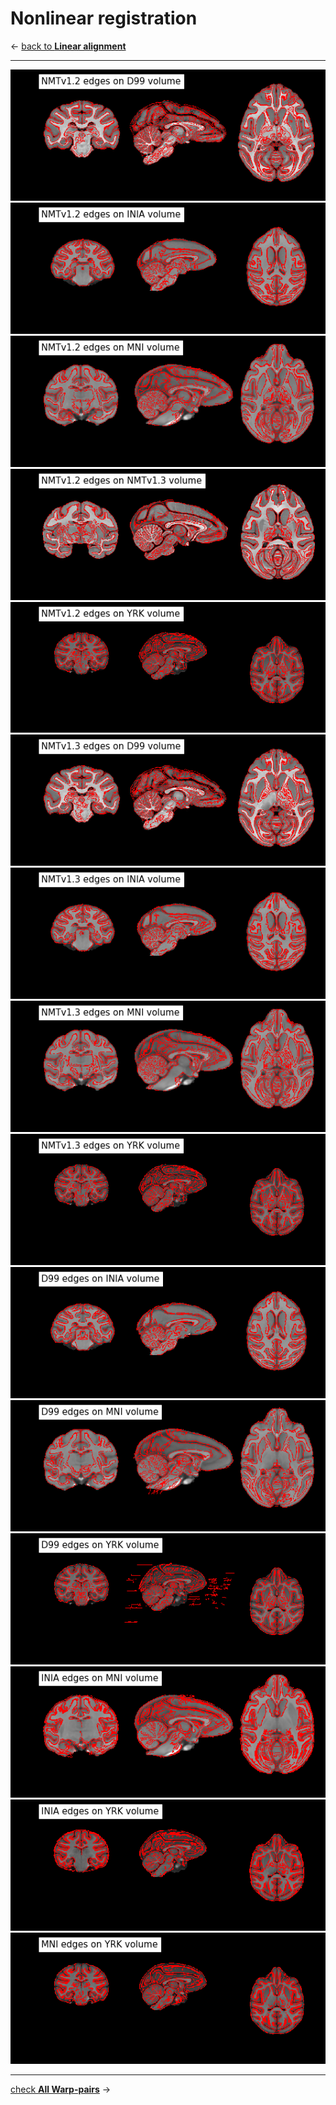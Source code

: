 # Nonlinear registration    

&larr; [back to **Linear alignment**](linear_alignment.md)     

----

![NMTv1.2_on_D99](images/nonlinear_reg/Nonlin_NMTv1.2_on_D99.png)
![NMTv1.2_on_INIA](images/nonlinear_reg/Nonlin_NMTv1.2_on_INIA.png)
![NMTv1.2_on_MNI](images/nonlinear_reg/Nonlin_NMTv1.2_on_MNI.png)
![NMTv1.2_on_NMTv1.3](images/nonlinear_reg/Nonlin_NMTv1.2_on_NMTv1.3.png)
![NMTv1.2_on_YRK](images/nonlinear_reg/Nonlin_NMTv1.2_on_YRK.png)
![NMTv1.3_on_D99](images/nonlinear_reg/Nonlin_NMTv1.3_on_D99.png)
![NMTv1.3_on_INIA](images/nonlinear_reg/Nonlin_NMTv1.3_on_INIA.png)
![NMTv1.3_on_MNI](images/nonlinear_reg/Nonlin_NMTv1.3_on_MNI.png)
![NMTv1.3_on_YRK](images/nonlinear_reg/Nonlin_NMTv1.3_on_YRK.png)
![D99_on_INIA](images/nonlinear_reg/Nonlin_D99_on_INIA.png)
![D99_on_MNI](images/nonlinear_reg/Nonlin_D99_on_MNI.png)
![D99_on_YRK](images/nonlinear_reg/Nonlin_D99_on_YRK.png)
![INIA_on_MNI](images/nonlinear_reg/Nonlin_INIA_on_MNI.png)
![INIA_on_YRK](images/nonlinear_reg/Nonlin_INIA_on_YRK.png)
![MNI_on_YRK](images/nonlinear_reg/Nonlin_MNI_on_YRK.png)
   
---

[check **All Warp-pairs**](all_warp_pairs.md) &rarr;    



